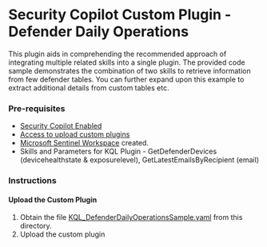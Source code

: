 # Security Copilot Custom Plugin - Defender Daily Operations 

This plugin aids in comprehending the recommended approach of integrating multiple related skills into a single plugin. The provided code sample demonstrates the combination of two skills to retrieve information from few defender tables. You can further expand upon this example to extract additional details from custom tables etc.  

### Pre-requisites

* [Security Copilot Enabled](https://learn.microsoft.com/en-us/security-copilot/get-started-security-copilot#onboarding-to-microsoft-security-copilot)
* [Access to upload custom plugins](https://learn.microsoft.com/en-us/security-copilot/manage-plugins?tabs=securitycopilotplugin#managing-custom-plugins)
* [Microsoft Sentinel Workspace](https://learn.microsoft.com/en-us/azure/sentinel/quickstart-onboard) created.
* Skills and Parameters for KQL Plugin - GetDefenderDevices (devicehealthstate & exposurelevel), GetLatestEmailsByRecipient (email)

### Instructions
#### Upload the Custom Plugin

1. Obtain the file [KQL_DefenderDailyOperationsSample.yaml](https://github.com/Azure/Copilot-For-Security/tree/main/Plugins/Community%20Based%20Plugins/DefenderDailyOperations) from this directory.
2. Upload the custom plugin



